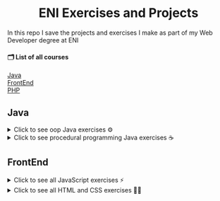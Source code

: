 <h1 align="center">ENI Exercises and Projects</h1>

In this repo I save the projects and exercises I make as part of my Web Developer degree at ENI

#### 🗂 List of all courses

[Java](#Java)  
[FrontEnd](#FrontEnd)   
[PHP](#PHP)  

## Java

<details>
<summary> Click to see oop Java exercises ⚙️ </summary>

**TP3 [Rock Paper Scissors](https://github.com/sheilaJava/eni-exercises/tree/main/java/rockPaperScissors)** :
A simple Rock Paper Scissors game played against the computer.
- JSP Files
- Java Scriplets, ```<% %>```

**TP4 [Guess The Number](https://github.com/sheilaJava/eni-exercises/tree/main/java/guessTheNumber)** :
Guess the Number is a simple app that generates a random number and lets the user guess what it is.
- Servlet, ```@WebInitParam```, ```response.sendRedirect```

**TP3 [Java EE Portfolio](https://github.com/sheilaJava/eni-exercises/tree/main/java/JavaEEPortfolio)** :
A portfolio for my Java EE Projects.

**TP2 [Stationary Shop](https://github.com/sheilaJava/eni-exercises/tree/main/java/stationaryShop)** :
Stationary store app.
- DAO Pattern
- JDBC driver

**TP1 [Doctors Appt](https://github.com/sheilaJava/eni-exercises/tree/main/java/DoctorsAppt)** :
Doctors' appointments booking app.
- Test classes
- ```Objects.requireNonNullElse()```
</details>

<details>
<summary> Click to see procedural programming Java exercises ☕️ </summary>

**TP11 [Simple Calendar](https://github.com/sheilaJava/eni-exercises/blob/main/java/SimpleCalendar/src/fr/eni/simpleCalendar/SimpleCalendar.java)** :
Display a monthly calendar in the console.
- Introduction to classes : ```GregorianCalendar```
- String matrix formatting : ```String.format()```

**TP10 [Scrabble](https://github.com/sheilaJava/eni-exercises/blob/main/java/Scrabble/src/fr/eni/Scrabble/Scrabble.java)** :
Simple Scrabble inspired game. Selects a random word from a text file, shuffles the letters and asks the player for the longest possible word with these letters.
- Exceptions handling : ```try```, ```catch```
- ```FileInputStream```

**TP9 [Guest List](https://github.com/sheilaJava/eni-exercises/blob/main/java/GuestList/src/fr/eni/guestList/GuestList.java)** :
Lets user add and remove guests from a guest list.
- ```break```

**TP8 [Aqua Poney](https://github.com/sheilaJava/eni-exercises/blob/main/java/AquaPoney/src/fr/eni/aquaPoney/AquaPoney.java)** :
Mini game, a race of ponies in a pool, ponies move when user press the enter key

**TP7 [Word Shuffle](https://github.com/sheilaJava/eni-exercises/blob/main/java/WordShuffle/src/fr/eni/wordShuffle/WordShuffle.java)** : 
Gets a sentence from user and return the words with shuffled letters, except the words' first a and last letters.
- ```split()```, ```toCharArray()```
- ```Random()```, ```random.nextInt()```

**TP6 [Max Value](https://github.com/sheilaJava/eni-exercises/blob/main/java/MaxValue/src/MaxValue.java)** : 
Sorts two values.
- ```Math.max()```
- ```Integer.compare()```

**TP5 [Sissa's Chessboard](https://github.com/sheilaJava/eni-exercises/blob/main/java/SissaChessboard/src/fr/eni/sissaChessboard/SissaChessboard.java)** : 
Calculates sum of rice grains on Sissa's chessboard.

**TP4 [Prime Numbers](https://github.com/sheilaJava/eni-exercises/blob/main/java/PrimeNumbers/src/fr/eni/primeNumbers/PrimeNumbers.java)** : 
Finds and displays prime numbers up to a limit chosen by the user.

**TP3 [Checks](https://github.com/sheilaJava/eni-exercises/blob/main/java/Checks/src/fr/eni/checks/Checks.java)** : 
Takes checks user input, calculates sums, averages and sorts out bigger and smaller checks.

**TP2 [Payslip](https://github.com/sheilaJava/eni-exercises/blob/main/java/payslip/src/fr/eni/payslip/Payslip.java)** : 
Creates a simple payslip depending on the user hours worked, hourly rate etc.

**TP1 [Cooking Time](https://github.com/sheilaJava/eni-exercises/blob/main/java/CookingTime/src/fr/eni/cookingtime/CookingTime.java)** : 
Calculates the required cooking time depending on the chosen meat, its weight and how cooked the user wants it.
- ```equals()```
</details>

## FrontEnd

<details>
<summary> Click to see all JavaScript exercises ⚡️ </summary>


**TP1 [Integer and string manipulations](https://github.com/sheilaJava/eni-exercises/tree/main/frontend/javascript/integerAndStringManipulation)** : 
Three basic string and integer manipulation exercises.

</details>

<details>
<summary> Click to see all HTML and CSS exercises 💅🏻 </summary>


**TP1 [Form](https://github.com/sheilaJava/eni-exercises/blob/main/frontend/forms/form.html)** : 
Simple HTML form.

</details>